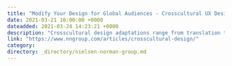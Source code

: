```yaml
---
title: "Modify Your Design for Global Audiences - Crosscultural UX Design"
date: 2021-03-21 16:00:00 +0000
dateadded: 2021-03-24 14:23:21 +0000
description: "Crosscultural design adaptations range from translation to localization. Researching general and contextual cultural differences helps you decide what type of design changes you should make."
link: "https://www.nngroup.com/articles/crosscultural-design/"
category:
directory: _directory/nielsen-norman-group.md
---
```

